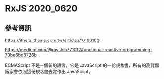 # RxJS 2020_0620

## 參考資訊

<https://ithelp.ithome.com.tw/articles/10186103>

<https://medium.com/@rayshih771012/functional-reactive-programming-70be6bd8726b>

ECMAScript 不是一個新的語言，它是 JavaScript 的一份規格書，所有的瀏覽器廠家會依照這份規格書去實作出 JavaScript。
